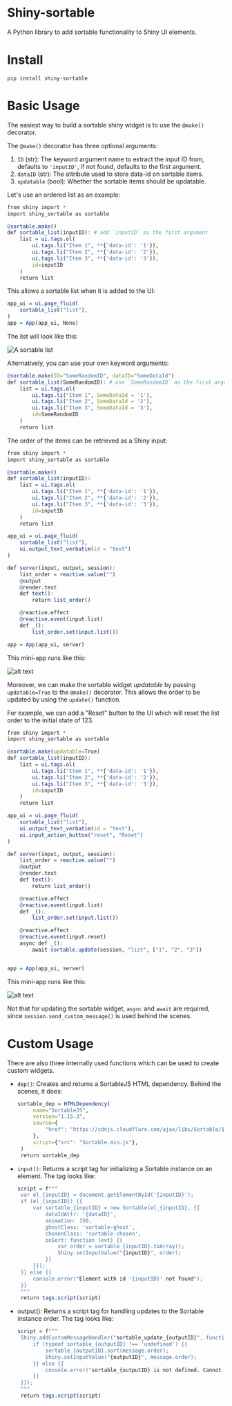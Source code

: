 # Shiny-sortable

A Python library to add sortable functionality to Shiny UI elements.

# Install
```
pip install shiny-sortable
```

# Basic Usage

The easiest way to build a sortable shiny widget is to use the `@make()` decorator.

The `@make()` decorator has three optional arguments:

1.  `ID` (str): The keyword argument name to extract the input ID from, defaults to `'inputID'`, if not found, defaults to the first argument.
2.  `dataID` (str): The attribute used to store data-id on sortable items.
3.  `updatable` (bool): Whether the sortable items should be updatable.


Let's use an ordered list as an example:

```r
from shiny import *
import shiny_sortable as sortable

@sortable.make()
def sortable_list(inputID): # add `inputID` as the first argument
    list = ui.tags.ol(
        ui.tags.li("Item 1", **{'data-id': '1'}),
        ui.tags.li("Item 2", **{'data-id': '2'}),
        ui.tags.li("Item 3", **{'data-id': '3'}),
        id=inputID
    )
    return list
```

This allows a sortable list when it is added to the UI:

```r
app_ui = ui.page_fluid(
    sortable_list("list"),
)
app = App(app_ui, None)
```

The list will look like this:

![A sortable list](img/list.png)

Alternatively, you can use your own keyword arguments:

```r
@sortable.make(ID="SomeRandomID", dataID="SomeDataId")
def sortable_list(SomeRandomID): # use `SomeRandomID` as the first argument
    list = ui.tags.ol(
        ui.tags.li("Item 1", SomeDataId = '1'),
        ui.tags.li("Item 2", SomeDataId = '2'),
        ui.tags.li("Item 3", SomeDataId = '3'),
        id=SomeRandomID
    )
    return list
```

The order of the items can be retrieved as a Shiny input:
```r
from shiny import *
import shiny_sortable as sortable

@sortable.make()
def sortable_list(inputID):
    list = ui.tags.ol(
        ui.tags.li("Item 1", **{'data-id': '1'}),
        ui.tags.li("Item 2", **{'data-id': '2'}),
        ui.tags.li("Item 3", **{'data-id': '3'}),
        id=inputID
    )
    return list

app_ui = ui.page_fluid(
    sortable_list("list"),
    ui.output_text_verbatim(id = "text")
)

def server(input, output, session):
    list_order = reactive.value("")
    @output
    @render.text
    def text():
        return list_order()

    @reactive.effect
    @reactive.event(input.list)
    def _():
        list_order.set(input.list())

app = App(app_ui, server)
```

This mini-app runs like this:

![alt text](img/display.png)

Moreover, we can make the sortable widget *updatable* by passing `updatable=True` to the `@make()` decorator. This allows the order to be updated by using the `update()` function.

For example, we can add a "Reset" button to the UI which will reset the list order to the initial state of 123.

```r
from shiny import *
import shiny_sortable as sortable

@sortable.make(updatable=True)
def sortable_list(inputID):
    list = ui.tags.ol(
        ui.tags.li("Item 1", **{'data-id': '1'}),
        ui.tags.li("Item 2", **{'data-id': '2'}),
        ui.tags.li("Item 3", **{'data-id': '3'}),
        id=inputID
    )
    return list

app_ui = ui.page_fluid(
    sortable_list("list"),
    ui.output_text_verbatim(id = "text"),
    ui.input_action_button("reset", "Reset")
)

def server(input, output, session):
    list_order = reactive.value("")
    @output
    @render.text
    def text():
        return list_order()

    @reactive.effect
    @reactive.event(input.list)
    def _():
        list_order.set(input.list())

    @reactive.effect
    @reactive.event(input.reset)
    async def _():
        await sortable.update(session, "list", ["1", "2", "3"])


app = App(app_ui, server)
```

This mini-app runs like this:

![alt text](img/button.png)

Not that for updating the sortable widget, `async` and `await` are required, since `session.send_custom_message()` is used behind the scenes.

# Custom Usage

There are also three internally used functions which can be used to create custom widgets.

- `dep()`: Creates and returns a SortableJS HTML dependency.
   Behind the scenes, it does:
   ```r
   sortable_dep = HTMLDependency(
        name="SortableJS",
        version="1.15.3",
        source={
            "href": "https://cdnjs.cloudflare.com/ajax/libs/Sortable/1.15.3"
        },
        script={"src": "Sortable.min.js"},
    )
    return sortable_dep
   ```
- `input()`: Returns a script tag for initializing a Sortable instance on an element. The tag looks like:
   ```r
   script = f"""
    var el_{inputID} = document.getElementById('{inputID}');
    if (el_{inputID}) {{
        var sortable_{inputID} = new Sortable(el_{inputID}, {{
            dataIdAttr: '{dataID}',
            animation: 150,
            ghostClass: 'sortable-ghost',
            chosenClass: 'sortable-chosen',
            onSort: function (evt) {{
                var order = sortable_{inputID}.toArray();
                Shiny.setInputValue("{inputID}", order);
            }}
        }});
    }} else {{
        console.error("Element with id '{inputID}' not found");
    }}
    """
    return tags.script(script)
   ```
- output(): Returns a script tag for handling updates to the Sortable instance order. The tag looks like:
   ```r
   script = f"""
    Shiny.addCustomMessageHandler("sortable_update_{outputID}", function(message) {{
        if (typeof sortable_{outputID} !== 'undefined') {{
            sortable_{outputID}.sort(message.order);
            Shiny.setInputValue("{outputID}", message.order);
        }} else {{
            console.error("sortable_{outputID} is not defined. Cannot update order.");
        }}
    }});
    """
    return tags.script(script)
    ```
